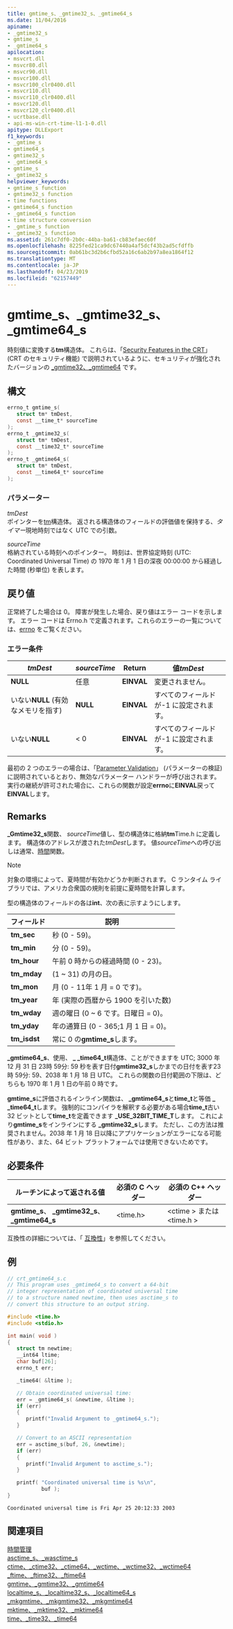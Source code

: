 ```yaml
---
title: gmtime_s、_gmtime32_s、_gmtime64_s
ms.date: 11/04/2016
apiname:
- _gmtime32_s
- gmtime_s
- _gmtime64_s
apilocation:
- msvcrt.dll
- msvcr80.dll
- msvcr90.dll
- msvcr100.dll
- msvcr100_clr0400.dll
- msvcr110.dll
- msvcr110_clr0400.dll
- msvcr120.dll
- msvcr120_clr0400.dll
- ucrtbase.dll
- api-ms-win-crt-time-l1-1-0.dll
apitype: DLLExport
f1_keywords:
- _gmtime_s
- gmtime64_s
- gmtime32_s
- _gmtime64_s
- gmtime_s
- _gmtime32_s
helpviewer_keywords:
- gmtime_s function
- gmtime32_s function
- time functions
- gmtime64_s function
- _gmtime64_s function
- time structure conversion
- _gmtime_s function
- _gmtime32_s function
ms.assetid: 261c7df0-2b0c-44ba-ba61-cb83efaec60f
ms.openlocfilehash: 8225fed21ca9dc67440a4af5dcf43b2ad5cfdffb
ms.sourcegitcommit: 0ab61bc3d2b6cfbd52a16c6ab2b97a8ea1864f12
ms.translationtype: MT
ms.contentlocale: ja-JP
ms.lasthandoff: 04/23/2019
ms.locfileid: "62157449"
---
```

# <a name="gmtimes-gmtime32s-gmtime64s"></a>gmtime_s、_gmtime32_s、_gmtime64_s

時刻値に変換する**tm**構造体。 これらは、「[Security Features in the CRT](../../c-runtime-library/security-features-in-the-crt.md)」 (CRT のセキュリティ機能) で説明されているように、セキュリティが強化されたバージョンの [_gmtime32、_gmtime64](gmtime-gmtime32-gmtime64.md) です。

## <a name="syntax"></a>構文

```C
errno_t gmtime_s(
   struct tm* tmDest,
   const __time_t* sourceTime
);
errno_t _gmtime32_s(
   struct tm* tmDest,
   const __time32_t* sourceTime
);
errno_t _gmtime64_s(
   struct tm* tmDest,
   const __time64_t* sourceTime
);
```

### <a name="parameters"></a>パラメーター

*tmDest*<br/>
ポインターを[tm](../../c-runtime-library/standard-types.md)構造体。 返される構造体のフィールドの評価値を保持する、*タイマー*現地時刻ではなく UTC での引数。

*sourceTime*<br/>
格納されている時刻へのポインター。 時刻は、世界協定時刻 (UTC: Coordinated Universal Time) の 1970 年 1 月 1 日の深夜 00:00:00 から経過した時間 (秒単位) を表します。

## <a name="return-value"></a>戻り値

正常終了した場合は 0。 障害が発生した場合、戻り値はエラー コードを示します。 エラー コードは Errno.h で定義されます。これらのエラーの一覧については、[errno](../../c-runtime-library/errno-constants.md) をご覧ください。

### <a name="error-conditions"></a>エラー条件

|*tmDest*|*sourceTime*|Return|値*tmDest*|
|-----------|------------|------------|--------------------|
|**NULL**|任意|**EINVAL**|変更されません。|
|いない**NULL** (有効なメモリを指す)|**NULL**|**EINVAL**|すべてのフィールドが-1 に設定されます。|
|いない**NULL**|< 0|**EINVAL**|すべてのフィールドが-1 に設定されます。|

最初の 2 つのエラーの場合は、「[Parameter Validation](../../c-runtime-library/parameter-validation.md)」 (パラメーターの検証) に説明されているとおり、無効なパラメーター ハンドラーが呼び出されます。 実行の継続が許可された場合に、これらの関数が設定**errno**に**EINVAL**戻って**EINVAL**します。

## <a name="remarks"></a>Remarks

**_Gmtime32_s**関数、 *sourceTime*値し、型の構造体に格納**tm**Time.h に定義します。 構造体のアドレスが渡された*tmDest*します。 値*sourceTime*への呼び出しは通常、[時間](time-time32-time64.md)関数。

> [!NOTE]
> 対象の環境によって、夏時間が有効かどうか判断されます。 C ランタイム ライブラリでは、アメリカ合衆国の規則を前提に夏時間を計算します。

型の構造体のフィールドの各は**int**、次の表に示すようにします。

|フィールド|説明|
|-|-|
|**tm_sec**|秒 (0 - 59)。|
|**tm_min**|分 (0 - 59)。|
|**tm_hour**|午前 0 時からの経過時間 (0 - 23)。|
|**tm_mday**|(1 ~ 31) の月の日。|
|**tm_mon**|月 (0 - 11年 1 月 = 0 です)。|
|**tm_year**|年 (実際の西暦から 1900 を引いた数)|
|**tm_wday**|週の曜日 (0 ~ 6 です。日曜日 = 0)。|
|**tm_yday**|年の通算日 (0 - 365;1 月 1 日 = 0)。|
|**tm_isdst**|常に 0 の**gmtime_s**します。|

**_gmtime64_s**、使用、 **_ _time64_t**構造体、ことができますを UTC; 3000 年 12 月 31 日 23時 59分: 59 秒を表す日付**gmtime32_s**しかまでの日付を表す23時 59分: 59、2038 年 1 月 18 日 UTC。 これらの関数の日付範囲の下限は、どちらも 1970 年 1 月 1 日の午前 0 時です。

**gmtime_s**に評価されるインライン関数は、 **_gmtime64_s**と**time_t**と等価 **_ _time64_t**します。 強制的にコンパイラを解釈する必要がある場合**time_t**古い 32 ビットとして**time_t**を定義できます **_USE_32BIT_TIME_T**します。 これにより**gmtime_s**をインラインにする **_gmtime32_s**します。 ただし、この方法は推奨されません。2038 年 1 月 18 日以降にアプリケーションがエラーになる可能性があり、また、64 ビット プラットフォームでは使用できないためです。

## <a name="requirements"></a>必要条件

|ルーチンによって返される値|必須の C ヘッダー|必須の C++ ヘッダー|
|-------------|---------------------|-|
|**gmtime_s**、 **_gmtime32_s**、 **_gmtime64_s**|\<time.h>|\<ctime > または\<time.h >|

互換性の詳細については、「 [互換性](../../c-runtime-library/compatibility.md)」を参照してください。

## <a name="example"></a>例

```C
// crt_gmtime64_s.c
// This program uses _gmtime64_s to convert a 64-bit
// integer representation of coordinated universal time
// to a structure named newtime, then uses asctime_s to
// convert this structure to an output string.

#include <time.h>
#include <stdio.h>

int main( void )
{
   struct tm newtime;
   __int64 ltime;
   char buf[26];
   errno_t err;

   _time64( &ltime );

   // Obtain coordinated universal time:
   err = _gmtime64_s( &newtime, &ltime );
   if (err)
   {
      printf("Invalid Argument to _gmtime64_s.");
   }

   // Convert to an ASCII representation
   err = asctime_s(buf, 26, &newtime);
   if (err)
   {
      printf("Invalid Argument to asctime_s.");
   }

   printf( "Coordinated universal time is %s\n",
           buf );
}
```

```Output
Coordinated universal time is Fri Apr 25 20:12:33 2003
```

## <a name="see-also"></a>関連項目

[時間管理](../../c-runtime-library/time-management.md)<br/>
[asctime_s、_wasctime_s](asctime-s-wasctime-s.md)<br/>
[ctime、_ctime32、_ctime64、_wctime、_wctime32、_wctime64](ctime-ctime32-ctime64-wctime-wctime32-wctime64.md)<br/>
[_ftime、_ftime32、_ftime64](ftime-ftime32-ftime64.md)<br/>
[gmtime、_gmtime32、_gmtime64](gmtime-gmtime32-gmtime64.md)<br/>
[localtime_s、_localtime32_s、_localtime64_s](localtime-s-localtime32-s-localtime64-s.md)<br/>
[_mkgmtime、_mkgmtime32、_mkgmtime64](mkgmtime-mkgmtime32-mkgmtime64.md)<br/>
[mktime、_mktime32、_mktime64](mktime-mktime32-mktime64.md)<br/>
[time、_time32、_time64](time-time32-time64.md)<br/>
